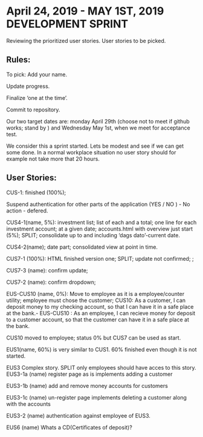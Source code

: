 # April 24, 2019 - MAY 1ST, 2019 DEVELOPMENT SPRINT

Reviewing the prioritized user stories. User stories to be picked. 

## Rules:  

To pick: Add your name. 

Update progress. 

Finalize ‘one at the time’. 

Commit to repository. 

Our two target dates are: monday April 29th (choose not to meet if github works; stand by ) and Wednesday May 1st, when we meet for acceptance test. 

We consider this a sprint started. Lets be modest and see if we can get some done. In a normal workplace situation no user story should for example not take more that 20 hours. 

## User Stories:

CUS-1: finished (100%);

Suspend authentication for other parts of the application (YES / NO ) - No action - defered.

CUS4-1(name, 5%): investment list; list of each and a total; one line for each investment account; at a given date; accounts.html with overview just start (5%); SPLIT; consolidate up to and including ‘dags dato’-current date. 

CUS4-2(name); date part; consolidated view at point in time.

CUS7-1 (100%): HTML finished version one; SPLIT; update not confirmed;  ; 

CUS7-3 (name): confirm update;

CUS7-2 (name): confirm dropdown;

EUS-CUS10 (name, 0%):  Move to employee as it is a employee/counter utility; employee must chose the customer; CUS10: As a customer, I can deposit money to my checking account, so that I can have it in a safe place at the bank.- EUS-CUS10 : As an employee, I can recieve money for deposit to a customer account, so that the customer can have it in a safe place at the bank.

CUS10 moved to employee; status 0% but CUS7 can be used as start.

EUS1(name, 60%)  is very similar to CUS1. 60% finished even though it is not started.

EUS3 Complex story. SPLIT only employees should have acces to this story. 
EUS3-1a (name) register page as is implements adding a customer

EUS3-1b (name) add and remove money accounts for customers

EUS3-1c (name) un-register page implements deleting a customer along with the accounts

EUS3-2 (name) authentication against employee of EUS3.

EUS6 (name) Whats a CD(Certificates of deposit)?
